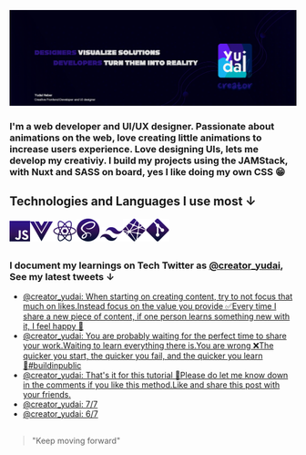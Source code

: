 ![intro](https://github.com/Yudai-creator/Yudai-creator/blob/master/github%20banner.png)

### I'm a web developer and UI/UX designer. Passionate about animations on the web, love creating little animations to increase users experience. Love designing UIs, lets me develop my creativiy. I build my projects using the JAMStack, with Nuxt and SASS on board, yes I like doing my own CSS 😁

##


## Technologies and Languages I use most ↓

![js](https://github.com/Yudai-creator/Yudai-creator/blob/master/logos/javascript-logo.svg)![vue](https://github.com/Yudai-creator/Yudai-creator/blob/master/logos/vue-logo.svg)![react](https://github.com/Yudai-creator/Yudai-creator/blob/master/logos/react-logo.svg)![sass](https://github.com/Yudai-creator/Yudai-creator/blob/master/logos/sass-logo.svg)![tailwind](https://github.com/Yudai-creator/Yudai-creator/blob/master/logos/tailwind-logo.svg)![netlify](https://github.com/Yudai-creator/Yudai-creator/blob/master/logos/netlify-logo.svg)![git](https://github.com/Yudai-creator/Yudai-creator/blob/master/logos/git-logo.svg)



##

### I document my learnings on Tech Twitter as [@creator_yudai](https://twitter.com/creator_yudai), See my latest tweets ↓

<!-- TWITTER:START -->
- [@creator_yudai: When starting on creating content, try to not focus that much on likes.Instead focus on the value you provide ✅Every time I share a new piece of content, if one person learns something new with it, I feel happy 💙](https://rss.app/articles/cb4e791f6f6d729c074351566bd3a7c508111d6e1c2db7e0d6ed95259c9363c6eb50b648389c9b2beca36f78de120f9161d668e1c3137c14823fc162)
- [@creator_yudai: You are probably waiting for the perfect time to share your work.Waiting to learn everything there is.You are wrong ❌The quicker you start, the quicker you fail, and the quicker you learn 💯#buildinpublic](https://rss.app/articles/cb4e791f6f6d729c074351566bd3a7c508111d6e1c2db7e0d6ed95259c9363c6eb50b648389c9b2beca36f78de110a9168d260e0c2117f178839c464)
- [@creator_yudai: That&#39;s it for this tutorial 🙌Please do let me know down in the comments if you like this method.Like and share this post with your friends.](https://rss.app/articles/cb4e791f6f6d729c074351566bd3a7c508111d6e1c2db7e0d6ed95259c9363c6eb50b648389c9b2beca36f78de110d9164d26de8c6147c138f3ec76a)
- [@creator_yudai: 7/7](https://rss.app/articles/cb4e791f6f6d729c074351566bd3a7c508111d6e1c2db7e0d6ed95259c9363c6eb50b648389c9b2beca36f78de110d9164d269e5ca167b178e3bc266)
- [@creator_yudai: 6/7](https://rss.app/articles/cb4e791f6f6d729c074351566bd3a7c508111d6e1c2db7e0d6ed95259c9363c6eb50b648389c9b2beca36f78de110d9164d36ee8c71a791d8e3bc162)
<!-- TWITTER:END -->


##

> "Keep moving forward"






<!--
**Yudai-creator/Yudai-creator** is a ✨ _special_ ✨ repository because its `README.md` (this file) appears on your GitHub profile.

Here are some ideas to get you started:

- 🔭 I’m currently working on ...
- 🌱 I’m currently learning ...
- 👯 I’m looking to collaborate on ...
- 🤔 I’m looking for help with ...
- 💬 Ask me about ...
- 📫 How to reach me: ...
- 😄 Pronouns: ...
- ⚡ Fun fact: ...
-->
